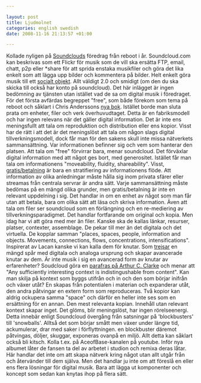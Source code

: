 ```yaml
--- 

layout: post
title: Ljudmolnet 
categories: english swedish 
date: 2008-11-16 21:13:57 +01:00 

---
```


Kollade nyligen på [Soundclouds](http://www.soundcloud.com) föredrag från reboot i år. Soundcloud.com kan beskrivas som ett Flickr för musik som de vill ska ersätta FTP, email, chatt, p2p eller *share för att sprida enstaka musikfiler och göra det lika enkelt som att lägga upp bilder och kommentera på bilder. Helt enkelt göra musik till ett [socialt objekt](http://www.blay.se/2008-10-06-sociala-objekt-nodal-points-och-panspektronism.html). Allt väldigt 2.0 och smidigt (om den du ska skicka till också har konto på soundcloud). Det här inlägget är ingen bedömning av tjänsten utan istället vad de sa om digital musik i föredraget. För det första avfärdas begreppet "free", som både förekom som tema på reboot och såklart i Chris Anderssons [nya bok](http://www.wired.com/techbiz/it/magazine/16-03/ff_free). Istället borde man sluta prata om enheter, filer och verk överhuvudtaget. Detta är en fabriksmodell och har ingen relevans när det gäller digital information. Det är inte ens meningsfullt att tala om reproduktion och distribution eller ens kopior. Visst har de rätt i att det är det meningslöst att tala om någon slags digital tillverkningsmodell, dock får man för den sakens skull inte missa nätverkets sammansättning. Var informationen befinner sig och vem som hanterar den platsen. Att tala om "free" förvirrar bara, menar soundcloud. Det förväxlar digital information med att något ges bort, med generositet. Istället får man tala om informationens "moveability, fluidity, shareability". Visst, [gratis/betalning](http://www.piratbyran.org/valborg/) är bara en stratifiering av informationens flöde. Att information av olika anledningar måste hålla sig inom privata sfärer eller streamas från centrala servrar är andra sätt. Varje sammansättning måste bedömas på en mängd olika grunder, men gratis/betalning är inte en relevant uppdelning i sig. Det handlar in om en enhet av något som man får utan att betala, bara om olika sätt att läsa och skriva information. Även att tala om filer ser soundcloud som en förlängning och en re-mediering av tillverkningsparadigmet. Det handlar fortfarande om original och kopia. Men idag har vi att göra med mer än filer. Kanske ska de kallas länkar, resurser, platser, contexter, assemblage. De pekar till mer än det digitala och det virtuella. De kopplar samman "places, spaces, people, information and objects. Movements, connections, flows, concentrations, intensifications". Inspirerat av Lacan kanske vi kan kalla dem för knutar. Som [trejsar](http://www.blay.se/2008-11-16-forslag-till-nytt-ord.html) en mängd spår med digitala och analoga ursprung och skapar avancerade knutar av dem. Är inte musik i sig en avancerad form av knutar av erfarenheter? Soudcloud göra en [parafras på Arthur C. Clarke](http://www.google.se/search?q=Any+sufficiently+advanced+technology+is+indistinguishable+from+magic) och menar att "Any sufficiently interesting context is indistingushable from content". Kan man skilja på kontext som byggs utifrån och in och den som börjar inifrån och växer utåt? En skapas från potentialen i materian och expanderar utåt, den andra påtvingar en extern form som reproduceras. Två kopior kan aldrig ockupera samma "space" och därför en heller inte ses som en ersättning för en annan. Den mest relevanta kopian. Innehåll utan relevant kontext skapar inget. Det glöms, blir meningslöst, har ingen rörelseenergi. Detta innebär enligt Soundcloud övergång från satsningar på 'blockbusters' till 'snowballs'. Alltså det som börjar smått men växer under längre tid, ackumulerar, drar med saker i förflyttningen. en blockbuster däremot påtvingas, döljer, skuggar, exponeras ovanpå en miljö. Allt detta kan såklart också bli kitsch. Kolla t.ex. på AceofBase-kanalen på youtube. Inför nya albumet låter de fansen ta del av arbetet i studion och remixa deras låtar. Här handlar det inte om att skapa nätverk kring något utan allt utgår från och återvänder till dem själva. Men det handlar ju inte om att föreslå en eller ens flera lösningar för digital musik. Bara att lägga ut komponenter och koncept som sedan kan knytas ihop på flera sätt. 
